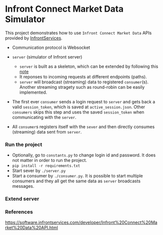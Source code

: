 
# Infront Connect Market Data Simulator

This project demonstrates how to use `Infront Connect Market Data` APIs provided by [InfrontServices](https://www.infrontfinance.com/).

* Communication protocol is Websocket
* `server` (simulator of Infront server)
    * `server` is built as a skeleton, which can be  extended by following this [note](##extend-server)
    * It reponses to incoming requests at different endpoints (paths).
    * `server` will broadcast (streaming) data to registered `consumer`(s). Another streaming stragety such as round-robin can be easily implemented.

* The first ever `consumer` sends a login request to `server` and gets back a valid `session_token`, which is saved at `active_session.json`. Other `consumers` skips this step and uses the saved `session_token` when communicating with the `server`.

* All `consumer`s registers itself with the `sever` and then directly consumes (streaming) data sent from `server`.

### Run the project

- Optionally, go to `constants.py` to change login id and password. It does not matter in order to run the project.
- `pip install -r requirements.txt`
- Start sever by `./server.py`
- Start a consumer by `./consumer.py`. It is possible to start multiple consumers and they all get the same data as `server` broadcasts messages.

### Extend server

### References
https://software.infrontservices.com/developer/Infront%20Connect%20Market%20Data%20API.html
